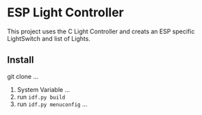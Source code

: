 # ESP Light Controller

This project uses the C Light Controller and creats an ESP specific LightSwitch and list of Lights.

## Install
git clone ...
1. System Variable ...
2. run `idf.py build`
3. run `idf.py menuconfig`
...